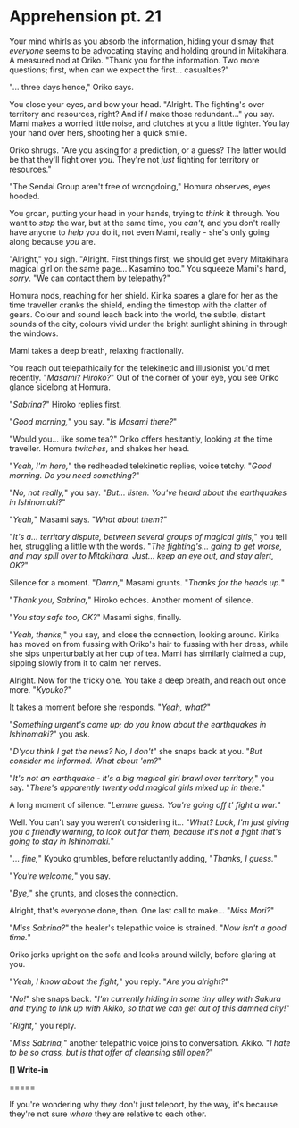 # Apprehension pt. 21

Your mind whirls as you absorb the information, hiding your dismay that *everyone* seems to be advocating staying and holding ground in Mitakihara. A measured nod at Oriko. "Thank you for the information. Two more questions; first, when can we expect the first... casualties?"

"... three days hence," Oriko says.

You close your eyes, and bow your head. "Alright. The fighting's over territory and resources, right? And if *I* make those redundant..." you say. Mami makes a worried little noise, and clutches at you a little tighter. You lay your hand over hers, shooting her a quick smile.

Oriko shrugs. "Are you asking for a prediction, or a guess? The latter would be that they'll fight over *you*. They're not *just* fighting for territory or resources."

"The Sendai Group aren't free of wrongdoing," Homura observes, eyes hooded.

You groan, putting your head in your hands, trying to *think* it through. You want to *stop* the war, but at the same time, you *can't*, and you don't really have anyone to *help* you do it, not even Mami, really - she's only going along because *you* are.

"Alright," you sigh. "Alright. First things first; we should get every Mitakihara magical girl on the same page... Kasamino too." You squeeze Mami's hand, *sorry*. "We can contact them by telepathy?"

Homura nods, reaching for her shield. Kirika spares a glare for her as the time traveller cranks the shield, ending the timestop with the clatter of gears. Colour and sound leach back into the world, the subtle, distant sounds of the city, colours vivid under the bright sunlight shining in through the windows.

Mami takes a deep breath, relaxing fractionally.

You reach out telepathically for the telekinetic and illusionist you'd met recently. "*Masami? Hiroko?*" Out of the corner of your eye, you see Oriko glance sidelong at Homura.

"*Sabrina?*" Hiroko replies first.

"*Good morning,*" you say. "*Is Masami there?*"

"Would you... like some tea?" Oriko offers hesitantly, looking at the time traveller. Homura *twitches*, and shakes her head.

"*Yeah, I'm here,*" the redheaded telekinetic replies, voice tetchy. "*Good morning. Do you need something?*"

"*No, not really,*" you say. "*But... listen. You've heard about the earthquakes in Ishinomaki?*"

"*Yeah,*" Masami says. "*What about them?*"

"*It's a... territory dispute, between several groups of magical girls,*" you tell her, struggling a little with the words. "*The fighting's... going to get worse, and may spill over to Mitakihara. Just... keep an eye out, and stay alert, OK?*"

Silence for a moment. "*Damn,*" Masami grunts. "*Thanks for the heads up.*"

"*Thank you, Sabrina,*" Hiroko echoes. Another moment of silence.

"*You stay safe too, OK?*" Masami sighs, finally.

"*Yeah, thanks,*" you say, and close the connection, looking around. Kirika has moved on from fussing with Oriko's hair to fussing with her dress, while she sips unperturbably at her cup of tea. Mami has similarly claimed a cup, sipping slowly from it to calm her nerves.

Alright. Now for the tricky one. You take a deep breath, and reach out once more. "*Kyouko?*"

It takes a moment before she responds. "*Yeah, what?*"

"*Something urgent's come up; do you know about the earthquakes in Ishinomaki?*" you ask.

"*D'you think I get the *news*? No, I don't*" she snaps back at you. "*But consider me informed. What about 'em?*"

"*It's not an earthquake - it's a big magical girl brawl over territory,*" you say. "*There's apparently twenty odd magical girls mixed up in there.*"

A long moment of silence. "*Lemme guess. You're going off t' fight a war.*"

Well. You can't say you weren't considering it... "*What? Look, I'm just giving you a friendly warning, to look out for them, because it's not a fight that's going to *stay* in Ishinomaki.*"

"*... fine,*" Kyouko grumbles, before reluctantly adding, "*Thanks, I guess.*"

"*You're welcome,*" you say.

"*Bye,*" she grunts, and closes the connection.

Alright, that's everyone done, then. One last call to make... "*Miss Mori?*"

"*Miss Sabrina?*" the healer's telepathic voice is strained. "*Now isn't a good time.*"

Oriko jerks upright on the sofa and looks around wildly, before glaring at you.

"*Yeah, I know about the fight,*" you reply. "*Are you alright?*"

"*No!*" she snaps back. "*I'm currently hiding in some tiny alley with Sakura and trying to link up with Akiko, so that we can get *out* of this damned city!*"

"*Right,*" you reply.

"*Miss Sabrina,*" another telepathic voice joins to conversation. Akiko. "*I hate to be so crass, but is that offer of cleansing still open?*"

**\[] Write-in**

\=====​

If you're wondering why they don't just teleport, by the way, it's because they're not sure *where* they are relative to each other.
